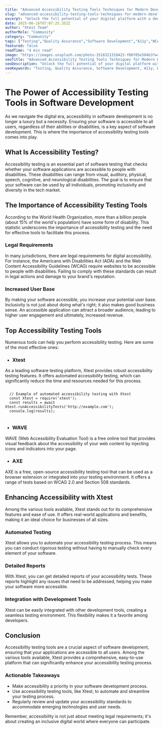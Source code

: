 ```yaml
---
title: "Advanced Accessibility Testing Tools Techniques for Modern Development"
slug: "advanced-accessibility-testing-tools-techniques-for-modern-development"
excerpt: "Unlock the full potential of your digital platform with a deep dive into the world of Accessibility Testing Tools! Find out how these indispensable tools ensure your website or app is fully inclusive, user-friendly, and legally compliant, thereby boosting user engagement and business growth. Dont miss out on this opportunity to broaden your digital horizon!"
date: 2025-06-16T07:07:25.352Z
author: "Xtest Team"
authorRole: "Community"
category: "Community"
tags: ["Testing","Quality Assurance","Software Development","A11y","WCAG"]
featured: false
readTime: "4 min read"
image: "https://images.unsplash.com/photo-1516321318423-f06f85e504b3?w=1200&h=600&fit=crop"
seoTitle: "Advanced Accessibility Testing Tools Techniques for Modern Development"
seoDescription: "Unlock the full potential of your digital platform with a deep dive into the world of Accessibility Testing Tools! Find out how these indispensable tools ensure your website or app is fully inclusive, user-friendly, and legally compliant, thereby boosting user engagement and business growth. Dont miss out on this opportunity to broaden your digital horizon!"
seoKeywords: "Testing, Quality Assurance, Software Development, A11y, WCAG"
---
```


# The Power of Accessibility Testing Tools in Software Development

As we navigate the digital era, accessibility in software development is no longer a luxury but a necessity. Ensuring your software is accessible to all users, regardless of their abilities or disabilities, is a key aspect of software development. This is where the importance of accessibility testing tools comes into play.

## What Is Accessibility Testing?

Accessibility testing is an essential part of software testing that checks whether your software applications are accessible to people with disabilities. These disabilities can range from visual, auditory, physical, speech, cognitive, and neurological disabilities. The goal is to ensure that your software can be used by all individuals, promoting inclusivity and diversity in the tech market.

## The Importance of Accessibility Testing Tools

According to the World Health Organization, more than a billion people (about 15% of the world's population) have some form of disability. This statistic underscores the importance of accessibility testing and the need for effective tools to facilitate this process.

### Legal Requirements

In many jurisdictions, there are legal requirements for digital accessibility. For instance, the Americans with Disabilities Act (ADA) and the Web Content Accessibility Guidelines (WCAG) require websites to be accessible to people with disabilities. Failing to comply with these standards can result in legal actions and damage to your brand's reputation.

### Increased User Base

By making your software accessible, you increase your potential user base. Inclusivity is not just about doing what's right; it also makes good business sense. An accessible application can attract a broader audience, leading to higher user engagement and ultimately, increased revenue.

## Top Accessibility Testing Tools

Numerous tools can help you perform accessibility testing. Here are some of the most effective ones:

*   ### Xtest
    

As a leading software testing platform, Xtest provides robust accessibility testing features. It offers automated accessibility testing, which can significantly reduce the time and resources needed for this process.

```
 
  // Example of automated accessibility testing with Xtest
  const Xtest = require('xtest');
  const results = await Xtest.runAccessibilityTests('http://example.com');
  console.log(results);
  
```

*   ### WAVE
    

WAVE (Web Accessibility Evaluation Tool) is a free online tool that provides visual feedback about the accessibility of your web content by injecting icons and indicators into your page.

*   ### AXE
    

AXE is a free, open-source accessibility testing tool that can be used as a browser extension or integrated into your testing environment. It offers a range of tests based on WCAG 2.0 and Section 508 standards.

## Enhancing Accessibility with Xtest

Among the various tools available, Xtest stands out for its comprehensive features and ease of use. It offers real-world applications and benefits, making it an ideal choice for businesses of all sizes.

### Automated Testing

Xtest allows you to automate your accessibility testing process. This means you can conduct rigorous testing without having to manually check every element of your software.

### Detailed Reports

With Xtest, you can get detailed reports of your accessibility tests. These reports highlight any issues that need to be addressed, helping you make your software more accessible.

### Integration with Development Tools

Xtest can be easily integrated with other development tools, creating a seamless testing environment. This flexibility makes it a favorite among developers.

## Conclusion

Accessibility testing tools are a crucial aspect of software development, ensuring that your applications are accessible to all users. Among the various tools available, Xtest provides a comprehensive, easy-to-use platform that can significantly enhance your accessibility testing process.

### Actionable Takeaways

*   Make accessibility a priority in your software development process.
*   Use accessibility testing tools, like Xtest, to automate and streamline your testing process.
*   Regularly review and update your accessibility standards to accommodate emerging technologies and user needs.

Remember, accessibility is not just about meeting legal requirements; it's about creating an inclusive digital world where everyone can participate.